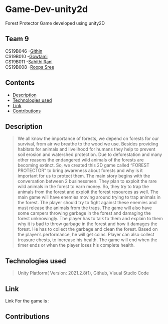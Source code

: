 # Game-Dev-unity2d
Forest Protector Game developed using unity2D
## Team 9
CS19B046 -<a href="https://github.com/GithinGeorge2k1" target="_blank">Githin</a>\
CS19B010 -<a href="https://github.com/CS19B010Gowtami" target="_blank">Gowtami</a>\
CS19B011 -<a href="https://github.com/SahithiRani" target="_blank">Sahithi Rani</a>\
CS19B008 -<a href="https://github.com/roopasree123" target="_blank">Roopa Sree</a>
## Contents
- [Description](#description)
- [Technologies used](#technologies-used)
- [Link](#link)
- [Contributions](#contributions)
## Description
>We all know the importance of forests, we depend on forests for our survival, from air we breathe to the wood we use. Besides providing habitats for animals and livelihood for humans they help to prevent soil erosion and watershed protection. Due to deforestation and many other reasons the endangered wild animals of the forests are becoming extinct. So, we created this 2D game called “FOREST PROTECTOR” to bring awareness about forests and why is it important for us to protect them. The main story begins with the conversation between 2 businessmen. They plan to exploit the rare wild animals in the forest to earn money. So, they try to trap the animals from the forest and exploit the forest resources as well.
	The main game will have enemies moving around trying to trap animals in the forest. The player should try to fight against these enemies and must release the animals from the traps. The game will also have some campers throwing garbage in the forest and damaging the forest unknowingly. The player has to talk to them and explain to them why it is bad to throw garbage in the forest and how it damages the forest. He has to collect the garbage and clean the forest. Based on the player’s performance, he will get coins. Player can also collect treasure chests, to increase his health. The game will end when the timer ends or when the player loses his complete health.
## Technologies used
>Unity Platform( Version: 2021.2.8f1), Github, Visual Studio Code
## Link
Link For the game is :
## Contributions
